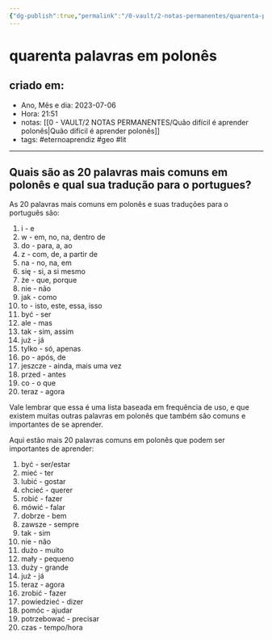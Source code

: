 ```yaml
---
{"dg-publish":true,"permalink":"/0-vault/2-notas-permanentes/quarenta-palavras-em-polones/","tags":["permanente","eternoaprendiz","geo","lit"],"dgHomeLink":true,"dgShowLocalGraph":true,"dgShowFileTree":true,"dgEnableSearch":true}
---
```


# quarenta palavras em polonês

## criado em: 
-  Ano, Mês e dia: 2023-07-06
- Hora: 21:51
- notas: [[0 - VAULT/2 NOTAS PERMANENTES/Quão difícil é aprender polonês\|Quão difícil é aprender polonês]]
- tags: #eternoaprendiz #geo #lit

---

## Quais são as 20 palavras mais comuns em polonês e qual sua tradução para o portugues?

As 20 palavras mais comuns em polonês e suas traduções para o português são:

1. i - e
2. w - em, no, na, dentro de
3. do - para, a, ao
4. z - com, de, a partir de
5. na - no, na, em
6. się - si, a si mesmo
7. że - que, porque
8. nie - não
9. jak - como
10. to - isto, este, essa, isso
11. być - ser
12. ale - mas
13. tak - sim, assim
14. już - já
15. tylko - só, apenas
16. po - após, de
17. jeszcze - ainda, mais uma vez
18. przed - antes
19. co - o que
20. teraz - agora

Vale lembrar que essa é uma lista baseada em frequência de uso, e que existem muitas outras palavras em polonês que também são comuns e importantes de se aprender.

Aqui estão mais 20 palavras comuns em polonês que podem ser importantes de aprender:

1. być - ser/estar
2. mieć - ter
3. lubić - gostar
4. chcieć - querer
5. robić - fazer
6. mówić - falar
7. dobrze - bem
8. zawsze - sempre
9. tak - sim
10. nie - não
11. dużo - muito
12. mały - pequeno
13. duży - grande
14. już - já
15. teraz - agora
16. zrobić - fazer
17. powiedzieć - dizer
18. pomóc - ajudar
19. potrzebować - precisar
20. czas - tempo/hora